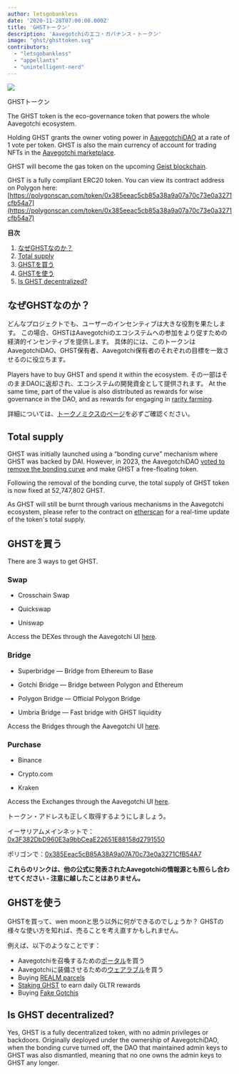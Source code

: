 ```yaml
---
author: letsgobankless
date: '2020-11-28T07:00:00.000Z'
title: 'GHSTトークン'
description: 'Aavegotchiのエコ・ガバナンス・トークン'
image: "ghst/ghsttoken.svg"
contributors:
  - "letsgobankless"
  - "appellants"
  - "unintelligent-nerd"
---
```


<div class="headerImageContainer">
<img class="headerImage" src="/ghst/ghst.gif">
<p class="headerImageText">GHSTトークン</p>
</div>

The GHST token is the eco-governance token that powers the whole Aavegotchi ecosystem.

Holding GHST grants the owner voting power in [AavegotchiDAO](/dao) at a rate of 1 vote per token. GHST is also the main currency of account for trading NFTs in the [Aavegotchi marketplace](/marketplace).

GHST will become the gas token on the upcoming [Geist blockchain](/geist).

GHST is a fully compliant ERC20 token. You can view its contract address on Polygon here: [https://polygonscan.com/token/0x385eeac5cb85a38a9a07a70c73e0a3271cfb54a7](https://polygonscan.com/token/0x385eeac5cb85a38a9a07a70c73e0a3271cfb54a7)

<div class="contentsBox">

**目次**

<ol>
<li><a href=#why-ghst>なぜGHSTなのか？</a></li>
<li><a href=#total-supply>Total supply</a></li>
<li><a href=#buying-ghst>GHSTを買う</a></li>
<li><a href=#using-ghst>GHSTを使う</a></li>
<li><a href=#is-ghst-decentralized->Is GHST decentralized?</a></li>
</ol>

</div>

## なぜGHSTなのか？
どんなプロジェクトでも、ユーザーのインセンティブは大きな役割を果たします。 この場合、GHSTはAavegotchiのエコシステムへの参加をより促すための経済的インセンティブを提供します。 具体的には、このトークンはAavegotchiDAO、GHST保有者、Aavegotchi保有者のそれぞれの目標を一致させるのに役立ちます。

Players have to buy GHST and spend it within the ecosystem. その一部はそのままDAOに返却され、エコシステムの開発資金として提供されます。 At the same time, part of the value is also distributed as rewards for wise governance in the DAO, and as rewards for engaging in [rarity farming](/rarity-farming).

詳細については、[トークノミクスのページ](/tokenomics)を必ずご確認ください。

## Total supply

GHST was initially launched using a “bonding curve” mechanism where GHST was backed by DAI. However, in 2023, the AavegotchiDAO [voted to remove the bonding curve](/aavegotchi-improvement-proposals-2023#close-the-ghst-bonding-curve) and make GHST a free-floating token.

Following the removal of the bonding curve, the total supply of GHST token is now fixed at 52,747,802 GHST.

As GHST will still be burnt through various mechanisms in the Aavegotchi ecosystem, please refer to the contract on [etherscan](https://etherscan.io/token/0x3F382DbD960E3a9bbCeaE22651E88158d2791550) for a real-time update of the token's total supply.

## GHSTを買う

There are 3 ways to get GHST.

### Swap

* Crosschain Swap

* Quickswap

* Uniswap

Access the DEXes through the Aavegotchi UI [here](https://dapp.aavegotchi.com/get-tokens?p=swap).

### Bridge

* Superbridge — Bridge from Ethereum to Base

* Gotchi Bridge — Bridge between Polygon and Ethereum

* Polygon Bridge — Official Polygon Bridge

* Umbria Bridge — Fast bridge with GHST liquidity

Access the Bridges through the Aavegotchi UI [here](https://dapp.aavegotchi.com/get-tokens?p=bridge).

### Purchase

* Binance

* Crypto.com

* Kraken

Access the Exchanges through the Aavegotchi UI [here](https://dapp.aavegotchi.com/get-tokens?p=purchase).

トークン・アドレスも正しく取得するようにしましょう。

イーサリアムメインネットで：[0x3F382DbD960E3a9bbCeaE22651E88158d2791550](https://etherscan.io/token/0x3F382DbD960E3a9bbCeaE22651E88158d2791550)

ポリゴンで：[0x385Eeac5cB85A38A9a07A70c73e0a3271CfB54A7](https://explorer-mainnet.maticvigil.com/address/0x385Eeac5cB85A38A9a07A70c73e0a3271CfB54A7/transactions)

**これらのリンクは、他の公式に発表されたAavegotchiの情報源とも照らし合わせてください - 注意に越したことはありません。**

## GHSTを使う
GHSTを買って、wen moonと思う以外に何ができるのでしょうか？ GHSTの様々な使い方を知れば、売ることを考え直すかもしれません。

例えば、以下のようなことです：

* Aavegotchiを召喚するための[ポータル](/portals)を買う
* Aavegotchiに装備させるための[ウェアラブル](/wearables)を買う
* Buying [REALM parcels](/gotchiverse)
* [Staking GHST](/staking) to earn daily GLTR rewards
* Buying [Fake Gotchis](https://www.fakegotchis.com/)

## Is GHST decentralized?

Yes, GHST is a fully decentralized token, with no admin privileges or backdoors. Originally deployed under the ownership of AavegotchiDAO, when the bonding curve turned off, the DAO that maintained admin keys to GHST was also dismantled, meaning that no one owns the admin keys to GHST any longer. 




